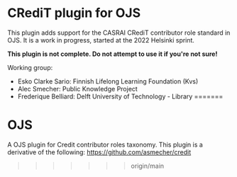 
# CRediT plugin for OJS

This plugin adds support for the CASRAI CRediT contributor role standard in OJS.
It is a work in progress, started at the 2022 Helsinki sprint.

**This plugin is not complete. Do not attempt to use it if you're not sure!**

Working group:

- Esko Clarke Sario: Finnish Lifelong Learning Foundation (Kvs)
- Alec Smecher: Public Knowledge Project
- Frederique Belliard: Delft University of Technology - Library
=======
# OJS
A OJS plugin for Credit contributor roles taxonomy. This plugin is a derivative of the following: https://github.com/asmecher/credit
>>>>>>> origin/main
